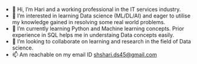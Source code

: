 - 👋 Hi, I’m Hari and a working professional in the IT services industry. 
- 👀 I’m interested in learning Data science (ML/DL/AI) and eager to utilise my knowledge gained in resolving some real world problems. 
- 🌱 I’m currently learning Python and Machine learning concepts. Prior experience in SQL helps me in understaing Data concepts easily.
- 💞️ I’m looking to collaborate on learning and research in the field of Data science.
- 📫 Am reachable on my email ID shshari.ds45@gmail.com

<!---
HariTaurus/HariTaurus is a ✨ special ✨ repository because its `README.md` (this file) appears on your GitHub profile.
You can click the Preview link to take a look at your changes.
--->
